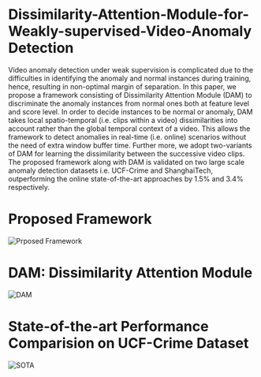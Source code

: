 # Dissimilarity-Attention-Module-for-Weakly-supervised-Video-Anomaly Detection
Video anomaly detection under weak supervision is complicated due to the difficulties in identifying the anomaly and normal instances during training, hence, resulting in non-optimal margin of separation. In this paper, we propose a framework consisting of Dissimilarity Attention Module (DAM) to discriminate the anomaly instances from normal ones both at feature level and score level. In order to decide instances to be normal or anomaly, DAM takes local spatio-temporal (i.e. clips within a video) dissimilarities into account rather than the global temporal context of a video. This allows the framework to detect anomalies in  real-time (i.e. online) scenarios without the need of extra window buffer time. Further more, we adopt two-variants of DAM for learning the dissimilarity between the successive video clips. The proposed framework along with DAM is validated on two large scale anomaly detection datasets i.e. UCF-Crime and ShanghaiTech, outperforming the online state-of-the-art approaches by 1.5% and 3.4% respectively.

# Proposed Framework
![Prposed Framework](https://github.com/snehashismajhi/Dissimilarity-Attention-Module-for-Weakly-supervised-Video-AnomalyDetection/blob/main/AVSS21%20Framework.jpg)

# DAM: Dissimilarity Attention Module
![DAM](https://github.com/snehashismajhi/Dissimilarity-Attention-Module-for-Weakly-supervised-Video-AnomalyDetection/blob/main/Dissimilarity%20Attention%20Module.jpg)

# State-of-the-art Performance Comparision on UCF-Crime Dataset
![SOTA](http://url/to/img.png)
